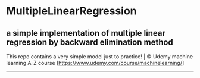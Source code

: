 # MultipleLinearRegression
a simple implementation of multiple linear regression by backward elimination method
-----------------------------------------------------------------------------------------------
This repo contains a very simple model just to practice! | © Udemy machine learning A-Z course [https://www.udemy.com/course/machinelearning/]
_____________________________________________________________________________________________________
